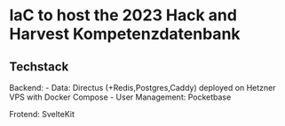 # IaC to host the 2023 Hack and Harvest Kompetenzdatenbank

## Techstack
Backend: 
    - Data: Directus (+Redis,Postgres,Caddy) deployed on Hetzner VPS with Docker Compose 
    - User Management: Pocketbase

Frotend: SvelteKit 